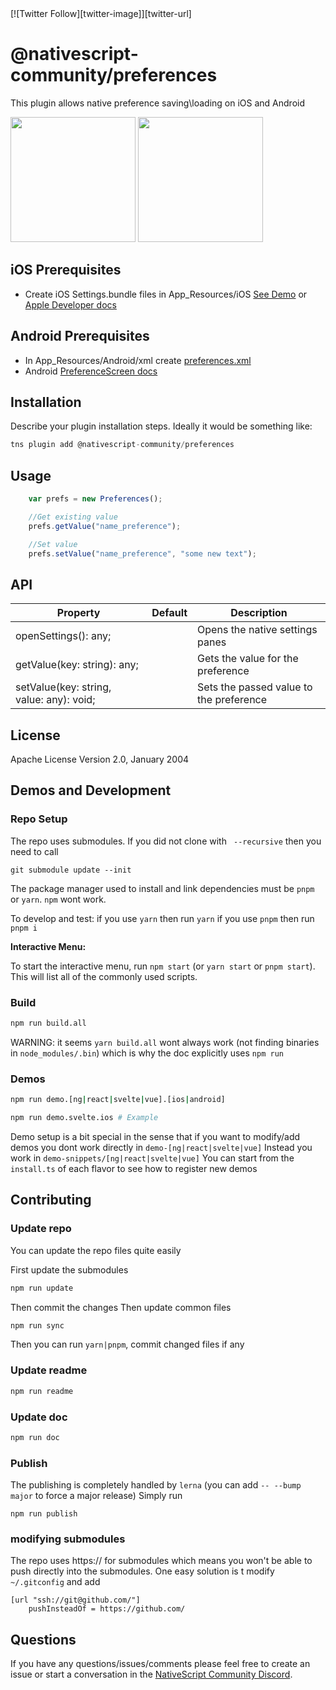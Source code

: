 <!-- ⚠️ This README has been generated from the file(s) "blueprint.md" ⚠️-->[![Twitter Follow][twitter-image]][twitter-url]

[twitter-image]:https://img.shields.io/twitter/follow/stevemcniven.svg?style=social&label=Follow%20me
[twitter-url]:https://twitter.com/stevemcniven



[](#nativescript-communitypreferences)

# @nativescript-community/preferences

This plugin allows native preference saving\loading on iOS and Android

<img src="https://raw.githubusercontent.com/sitefinitysteve/@nativescript-community/preferences/master/images/ios-sample.gif" width="200" />
<img src="https://raw.githubusercontent.com/sitefinitysteve/@nativescript-community/preferences/master/images/android-sample.gif" width="200" />


[](#ios-prerequisites)

## iOS Prerequisites

* Create iOS Settings.bundle files in App_Resources/iOS [See Demo](https://github.com/sitefinitysteve/@nativescript-community/preferences/tree/master/demo/app/App_Resources/iOS/Settings.bundle)
or [Apple Developer docs](https://developer.apple.com/library/content/documentation/Cocoa/Conceptual/UserDefaults/Preferences/Preferences.html)


[](#android-prerequisites)

## Android Prerequisites
* In App_Resources/Android/xml create [preferences.xml](https://github.com/sitefinitysteve/@nativescript-community/preferences/blob/master/demo/app/App_Resources/Android/xml/preferences.xml)
* Android [PreferenceScreen docs](https://developer.android.com/reference/android/preference/PreferenceScreen.html)


[](#installation)

## Installation

Describe your plugin installation steps. Ideally it would be something like:

```javascript
tns plugin add @nativescript-community/preferences
```


[](#usage-)

## Usage 

```javascript
    var prefs = new Preferences();

    //Get existing value
    prefs.getValue("name_preference");

    //Set value
    prefs.setValue("name_preference", "some new text");
```


[](#api)

## API
    
| Property | Default | Description |
| --- | --- | --- |
| openSettings(): any; |  | Opens the native settings panes |
| getValue(key: string): any; |  | Gets the value for the preference |
| setValue(key: string, value: any): void; |  | Sets the passed value to the preference |
    

[](#license)

## License

Apache License Version 2.0, January 2004


[](#demos-and-development)

## Demos and Development


### Repo Setup

The repo uses submodules. If you did not clone with ` --recursive` then you need to call
```
git submodule update --init
```

The package manager used to install and link dependencies must be `pnpm` or `yarn`. `npm` wont work.

To develop and test:
if you use `yarn` then run `yarn`
if you use `pnpm` then run `pnpm i`

**Interactive Menu:**

To start the interactive menu, run `npm start` (or `yarn start` or `pnpm start`). This will list all of the commonly used scripts.

### Build

```bash
npm run build.all
```
WARNING: it seems `yarn build.all` wont always work (not finding binaries in `node_modules/.bin`) which is why the doc explicitly uses `npm run`

### Demos

```bash
npm run demo.[ng|react|svelte|vue].[ios|android]

npm run demo.svelte.ios # Example
```

Demo setup is a bit special in the sense that if you want to modify/add demos you dont work directly in `demo-[ng|react|svelte|vue]`
Instead you work in `demo-snippets/[ng|react|svelte|vue]`
You can start from the `install.ts` of each flavor to see how to register new demos 


[](#contributing)

## Contributing

### Update repo 

You can update the repo files quite easily

First update the submodules

```bash
npm run update
```

Then commit the changes
Then update common files

```bash
npm run sync
```
Then you can run `yarn|pnpm`, commit changed files if any

### Update readme 
```bash
npm run readme
```

### Update doc 
```bash
npm run doc
```

### Publish

The publishing is completely handled by `lerna` (you can add `-- --bump major` to force a major release)
Simply run 
```shell
npm run publish
```

### modifying submodules

The repo uses https:// for submodules which means you won't be able to push directly into the submodules.
One easy solution is t modify `~/.gitconfig` and add
```
[url "ssh://git@github.com/"]
	pushInsteadOf = https://github.com/
```

[](#questions)

## Questions

If you have any questions/issues/comments please feel free to create an issue or start a conversation in the [NativeScript Community Discord](https://nativescript.org/discord).